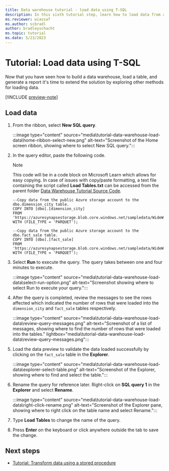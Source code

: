 ```yaml
---
title: Data warehouse tutorial - load data using T-SQL
description: In this sixth tutorial step, learn how to load data from a public storage account into a table using T-SQL.
ms.reviewer: wiassaf
ms.author: scbradl
author: bradleyschacht
ms.topic: tutorial
ms.date: 5/23/2023
---
```


# Tutorial: Load data using T-SQL

Now that you have seen how to build a data warehouse, load a table, and generate a report it's time to extend the solution by exploring other methods for loading data.

[!INCLUDE [preview-note](../includes/preview-note.md)]

## Load data

1. From the ribbon, select **New SQL query**.

   :::image type="content" source="media\tutorial-data-warehouse-load-data\home-ribbon-select-new.png" alt-text="Screenshot of the Home screen ribbon, showing where to select New SQL query.":::

1. In the query editor, paste the following code.

   > [!NOTE]
   > This code will be in a code block on Microsoft Learn which allows for easy copying. In case of issues with copy/paste formatting, a text file containing the script called **Load Tables.txt** can be accessed from the parent folder [Data Warehouse Tutorial Source Code](../placeholder.md).

   ```
   --Copy data from the public Azure storage account to the dbo.dimension_city table.
   COPY INTO [dbo].[dimension_city]
   FROM 'https://azuresynapsestorage.blob.core.windows.net/sampledata/WideWorldImportersDW/tables/dimension_city.parquet'
   WITH (FILE_TYPE = 'PARQUET');
   
   --Copy data from the public Azure storage account to the dbo.fact_sale table.
   COPY INTO [dbo].[fact_sale]
   FROM 'https://azuresynapsestorage.blob.core.windows.net/sampledata/WideWorldImportersDW/tables/fact_sale.parquet'
   WITH (FILE_TYPE = 'PARQUET');
   ```

1. Select **Run** to execute the query. The query takes between one and four minutes to execute.

   :::image type="content" source="media\tutorial-data-warehouse-load-data\select-run-option.png" alt-text="Screenshot showing where to select Run to execute your query.":::

1. After the query is completed, review the messages to see the rows affected which indicated the number of rows that were loaded into the `dimension_city` and `fact_sale` tables respectively.

   :::image type="content" source="media\tutorial-data-warehouse-load-data\review-query-messages.png" alt-text="Screenshot of a list of messages, showing where to find the number of rows that were loaded into the tables." lightbox="media\tutorial-data-warehouse-load-data\review-query-messages.png":::

1. Load the data preview to validate the data loaded successfully by clicking on the `fact_sale` table in the **Explorer**.

   :::image type="content" source="media\tutorial-data-warehouse-load-data\explorer-select-table.png" alt-text="Screenshot of the Explorer, showing where to find and select the table.":::

1. Rename the query for reference later. Right-click on **SQL query 1** in the **Explorer** and select **Rename**.

   :::image type="content" source="media\tutorial-data-warehouse-load-data\right-click-rename.png" alt-text="Screenshot of the Explorer pane, showing where to right click on the table name and select Rename.":::

1. Type **Load Tables** to change the name of the query.

1. Press **Enter** on the keyboard or click anywhere outside the tab to save the change.

## Next steps

- [Tutorial: Transform data using a stored procedure](tutorial-data-warehouse-transform-data.md)

